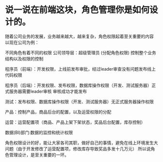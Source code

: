 # 说一说在前端这块，角色管理你是如何设计的。

随着公司业务的发展，业务越来越大，越来复杂，角色权限起着至关重要的内容
以现在公司为例：

不同角色有着不同的权限
公司领导层：超级管理员 (分配角色权限) 控制整个业务结构以及权限的控制

程序员（前端）：开发权限，上线前发布审批，经过leader审查没有问题发布线上代码权限

程序员（后端）：开发权限、发布权限，数据库操作权限（开发、测试服务器）正式服务器需要leader审核  审核成功才能发布

测试：发布权限、数据库操作权限（开发、测试服务器）无正式服务器操作权限

产品：控制产品，商品后台的配置，以及运营权限的分配 

运营：运营配置项（商品、产品上架下架状态，奖品后台配置，库存控制）

数据(BI)部门:数据的监控和统计权限

角色权限设计的好，能让大家各司其职，做好自己的事情，避免在线上环境发生大问题（由于开发修改了运营配置项，修改库存导致奖品多发十几万元）
所以说角色管理设计，是至关重要的一环。
